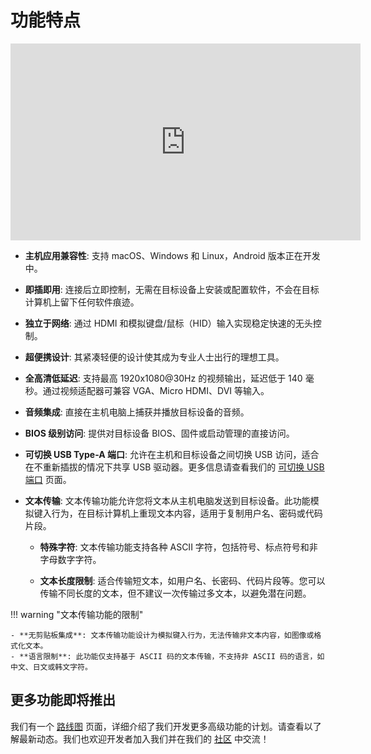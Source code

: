 # 功能特点

<iframe width="560" height="315" src="https://www.youtube.com/embed/r3HNUflWGOY?si=84Ek6F9ocHmmGTqW" title="YouTube video player" frameborder="0" allow="accelerometer; autoplay; clipboard-write; encrypted-media; gyroscope; picture-in-picture; web-share" referrerpolicy="strict-origin-when-cross-origin" allowfullscreen></iframe>

- **主机应用兼容性**:
  支持 macOS、Windows 和 Linux，Android 版本正在开发中。

- **即插即用**:
  连接后立即控制，无需在目标设备上安装或配置软件，不会在目标计算机上留下任何软件痕迹。

- **独立于网络**:
  通过 HDMI 和模拟键盘/鼠标（HID）输入实现稳定快速的无头控制。

- **超便携设计**:
  其紧凑轻便的设计使其成为专业人士出行的理想工具。

- **全高清低延迟**:
  支持最高 1920x1080@30Hz 的视频输出，延迟低于 140 毫秒。通过视频适配器可兼容 VGA、Micro HDMI、DVI 等输入。

- **音频集成**:
  直接在主机电脑上捕获并播放目标设备的音频。

- **BIOS 级别访问**:
  提供对目标设备 BIOS、固件或启动管理的直接访问。

- **可切换 USB Type-A 端口**:
  允许在主机和目标设备之间切换 USB 访问，适合在不重新插拔的情况下共享 USB 驱动器。更多信息请查看我们的 [可切换 USB 端口](/usb-switch) 页面。

- **文本传输**:
  文本传输功能允许您将文本从主机电脑发送到目标设备。此功能模拟键入行为，在目标计算机上重现文本内容，适用于复制用户名、密码或代码片段。
  
    - **特殊字符**: 文本传输功能支持各种 ASCII 字符，包括符号、标点符号和非字母数字字符。

    - **文本长度限制**: 适合传输短文本，如用户名、长密码、代码片段等。您可以传输不同长度的文本，但不建议一次传输过多文本，以避免潜在问题。

!!! warning "文本传输功能的限制"

    - **无剪贴板集成**: 文本传输功能设计为模拟键入行为，无法传输非文本内容，如图像或格式化文本。
    - **语言限制**: 此功能仅支持基于 ASCII 码的文本传输，不支持非 ASCII 码的语言，如中文、日文或韩文字符。

## 更多功能即将推出

我们有一个 [路线图](/roadmap) 页面，详细介绍了我们开发更多高级功能的计划。请查看以了解最新动态。我们也欢迎开发者加入我们并在我们的 [社区](/community) 中交流！